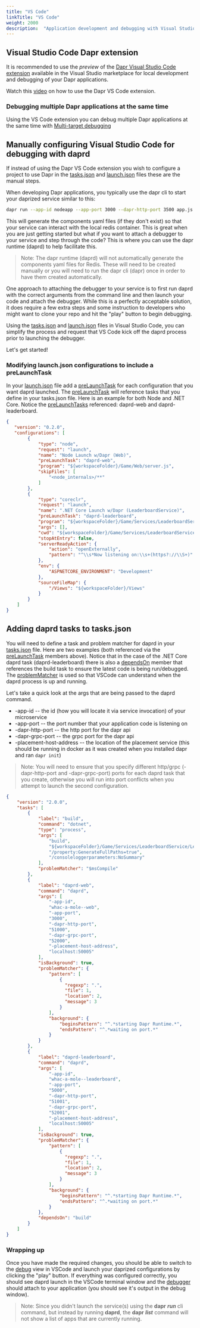 ```yaml
---
title: "VS Code"
linkTitle: "VS Code"
weight: 2000
description:  "Application development and debugging with Visual Studio Code"
---
```


## Visual Studio Code Dapr extension
It is recommended to use the *preview* of the [Dapr Visual Studio Code extension](https://marketplace.visualstudio.com/items?itemName=ms-azuretools.vscode-dapr) available in the Visual Studio marketplace for local development and debugging of your Dapr applications.

Watch this [video](https://www.youtube.com/watch?v=OtbYCBt9C34&t=85) on how to use the Dapr VS Code extension.

### Debugging multiple Dapr applications at the same time
Using the VS Code extension you can debug multiple Dapr applications at the same time with [Multi-target debugging](https://code.visualstudio.com/docs/editor/debugging#_multitarget-debugging)


## Manually configuring Visual Studio Code for debugging with daprd
If instead of using the Dapr VS Code extension you wish to configure a project to use Dapr in the [tasks.json](https://code.visualstudio.com/Docs/editor/tasks) and [launch.json](https://code.visualstudio.com/Docs/editor/debugging) files these are the manual steps.

When developing Dapr applications, you typically use the dapr cli to start your daprized service similar to this:

```bash
dapr run --app-id nodeapp --app-port 3000 --dapr-http-port 3500 app.js
```

This will generate the components yaml files (if they don't exist) so that your service can interact with the local redis container. This is great when you are just getting started but what if you want to attach a debugger to your service and step through the code? This is where you can use the dapr runtime (daprd) to help facilitate this.

>Note: The dapr runtime (daprd) will not automatically generate the components yaml files for Redis. These will need to be created manually or you will need to run the dapr cli (dapr) once in order to have them created automatically.

One approach to attaching the debugger to your service is to first run daprd with the correct arguments from the command line and then launch your code and attach the debugger. While this is a perfectly acceptable solution, it does require a few extra steps and some instruction to developers who might want to clone your repo and hit the "play" button to begin debugging.

Using the [tasks.json](https://code.visualstudio.com/Docs/editor/tasks) and [launch.json](https://code.visualstudio.com/Docs/editor/debugging) files in Visual Studio Code, you can simplify the process and request that VS Code kick off the daprd process prior to launching the debugger.

Let's get started!

### Modifying launch.json configurations to include a preLaunchTask

In your [launch.json](https://code.visualstudio.com/Docs/editor/debugging) file add a [preLaunchTask](https://code.visualstudio.com/Docs/editor/debugging#_launchjson-attributes) for each configuration that you want daprd launched. The [preLaunchTask](https://code.visualstudio.com/Docs/editor/debugging#_launchjson-attributes) will reference tasks that you define in your tasks.json file. Here is an example for both Node and .NET Core. Notice the [preLaunchTasks](https://code.visualstudio.com/Docs/editor/debugging#_launchjson-attributes) referenced: daprd-web and daprd-leaderboard.

```json
{
   "version": "0.2.0",
   "configurations": [
        {
            "type": "node",
            "request": "launch",
            "name": "Node Launch w/Dapr (Web)",
            "preLaunchTask": "daprd-web",
            "program": "${workspaceFolder}/Game/Web/server.js",
            "skipFiles": [
                "<node_internals>/**"
            ]
        },
        {
            "type": "coreclr",
            "request": "launch",
            "name": ".NET Core Launch w/Dapr (LeaderboardService)",
            "preLaunchTask": "daprd-leaderboard",
            "program": "${workspaceFolder}/Game/Services/LeaderboardService/bin/Debug/netcoreapp3.0/LeaderboardService.dll",
            "args": [],
            "cwd": "${workspaceFolder}/Game/Services/LeaderboardService",
            "stopAtEntry": false,
            "serverReadyAction": {
                "action": "openExternally",
                "pattern": "^\\s*Now listening on:\\s+(https?://\\S+)"
            },
            "env": {
                "ASPNETCORE_ENVIRONMENT": "Development"
            },
            "sourceFileMap": {
                "/Views": "${workspaceFolder}/Views"
            }
        }
    ]
}
```

## Adding daprd tasks to tasks.json

You will need to define a task and problem matcher for daprd in your [tasks.json](https://code.visualstudio.com/Docs/editor/tasks) file. Here are two examples (both referenced via the [preLaunchTask](https://code.visualstudio.com/Docs/editor/debugging#_launchjson-attributes) members above). Notice that in the case of the .NET Core daprd task (daprd-leaderboard) there is also a [dependsOn](https://code.visualstudio.com/Docs/editor/tasks#_compound-tasks) member that references the build task to ensure the latest code is being run/debugged. The [problemMatcher](https://code.visualstudio.com/Docs/editor/tasks#_defining-a-problem-matcher) is used so that VSCode can understand when the daprd process is up and running.

Let's take a quick look at the args that are being passed to the daprd command.

* -app-id -- the id (how you will locate it via service invocation) of your microservice
* -app-port -- the port number that your application code is listening on
* -dapr-http-port -- the http port for the dapr api
* -dapr-grpc-port -- the grpc port for the dapr api
* -placement-host-address -- the location of the placement service (this should be running in docker as it was created when you installed dapr and ran ```dapr init```)

>Note: You will need to ensure that you specify different http/grpc (-dapr-http-port and -dapr-grpc-port) ports for each daprd task that you create, otherwise you will run into port conflicts when you attempt to launch the second configuration.

```json
{
    "version": "2.0.0",
    "tasks": [
        {
            "label": "build",
            "command": "dotnet",
            "type": "process",
            "args": [
                "build",
                "${workspaceFolder}/Game/Services/LeaderboardService/LeaderboardService.csproj",
                "/property:GenerateFullPaths=true",
                "/consoleloggerparameters:NoSummary"
            ],
            "problemMatcher": "$msCompile"
        },
        {
            "label": "daprd-web",
            "command": "daprd",
            "args": [
                "-app-id",
                "whac-a-mole--web",
                "-app-port",
                "3000",
                "-dapr-http-port",
                "51000",
                "-dapr-grpc-port",
                "52000",
                "-placement-host-address",
                "localhost:50005"
            ],
            "isBackground": true,
            "problemMatcher": {
                "pattern": [
                    {
                      "regexp": ".",
                      "file": 1,
                      "location": 2,
                      "message": 3
                    }
                ],
                "background": {
                    "beginsPattern": "^.*starting Dapr Runtime.*",
                    "endsPattern": "^.*waiting on port.*"
                }
            }
        },
        {
            "label": "daprd-leaderboard",
            "command": "daprd",
            "args": [
                "-app-id",
                "whac-a-mole--leaderboard",
                "-app-port",
                "5000",
                "-dapr-http-port",
                "51001",
                "-dapr-grpc-port",
                "52001",
                "-placement-host-address",
                "localhost:50005"
            ],
            "isBackground": true,
            "problemMatcher": {
                "pattern": [
                    {
                      "regexp": ".",
                      "file": 1,
                      "location": 2,
                      "message": 3
                    }
                ],
                "background": {
                    "beginsPattern": "^.*starting Dapr Runtime.*",
                    "endsPattern": "^.*waiting on port.*"
                }
            },
            "dependsOn": "build"
        }
    ]
}
```

### Wrapping up

Once you have made the required changes, you should be able to switch to the [debug](https://code.visualstudio.com/Docs/editor/debugging) view in VSCode and launch your daprized configurations by clicking the "play" button. If everything was configured correctly, you should see daprd launch in the VSCode terminal window and the [debugger](https://code.visualstudio.com/Docs/editor/debugging) should attach to your application (you should see it's output in the debug window).

>Note: Since you didn't launch the service(s) using the **dapr** ***run*** cli command, but instead by running **daprd**, the **dapr** ***list*** command will not show a list of apps that are currently running.

